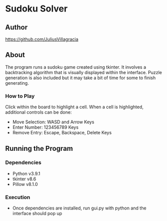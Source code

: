 # Sudoku Solver

## Author
https://github.com/JuliusVillagracia

## About
The program runs a sudoku game created using tkinter. It involves a backtracking algorithm that is visually displayed within the interface. Puzzle generation is also included but it may take a bit of time for some to finish generating.

### How to Play
Click within the board to highlight a cell. When a cell is highlighted, additional controls can be done:
- Move Selection: WASD and Arrow Keys
- Enter Number: 123456789 Keys
- Remove Entry: Escape, Backspace, Delete Keys

## Running the Program

### Dependencies
- Python v3.9.1
- tkinter v8.6
- Pillow v8.1.0

### Execution
- Once dependencies are installed, run gui.py with python and the interface should  pop up